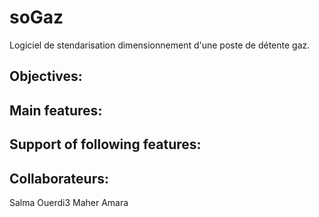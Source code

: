 # soGaz
Logiciel de stendarisation dimensionnement d'une poste de détente gaz.

## Objectives:


## Main features:


## Support of following features:

## Collaborateurs:
Salma Ouerdi3
Maher Amara